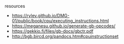 resources
- https://rylev.github.io/DMG-01/public/book/cpu/executing_instructions.html
- https://meganesu.github.io/generate-gb-opcodes/
- https://gekkio.fi/files/gb-docs/gbctr.pdf
- http://bgb.bircd.org/pandocs.htm#cpuinstructionset
